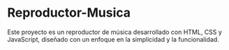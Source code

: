 # Reproductor-Musica
Este proyecto es un reproductor de música desarrollado con HTML, CSS y JavaScript, diseñado con un enfoque en la simplicidad y la funcionalidad.
